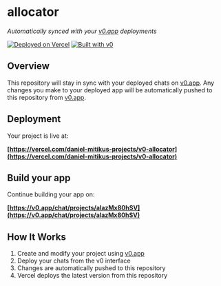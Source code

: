 # allocator

*Automatically synced with your [v0.app](https://v0.app) deployments*

[![Deployed on Vercel](https://img.shields.io/badge/Deployed%20on-Vercel-black?style=for-the-badge&logo=vercel)](https://vercel.com/daniel-mitikus-projects/v0-allocator)
[![Built with v0](https://img.shields.io/badge/Built%20with-v0.app-black?style=for-the-badge)](https://v0.app/chat/projects/alazMx80hSV)

## Overview

This repository will stay in sync with your deployed chats on [v0.app](https://v0.app).
Any changes you make to your deployed app will be automatically pushed to this repository from [v0.app](https://v0.app).

## Deployment

Your project is live at:

**[https://vercel.com/daniel-mitikus-projects/v0-allocator](https://vercel.com/daniel-mitikus-projects/v0-allocator)**

## Build your app

Continue building your app on:

**[https://v0.app/chat/projects/alazMx80hSV](https://v0.app/chat/projects/alazMx80hSV)**

## How It Works

1. Create and modify your project using [v0.app](https://v0.app)
2. Deploy your chats from the v0 interface
3. Changes are automatically pushed to this repository
4. Vercel deploys the latest version from this repository